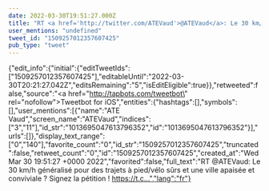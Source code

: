 ```yaml
---
date: 2022-03-30T19:51:27.000Z
title: "RT <a href='http://twitter.com/ATEVaud'>@ATEVaud</a>: Le 30 km/h généralisé pour des trajets à pied/vélo sûrs et une ville apaisée et conviviale ? Signez la pétition !  https://t.c…″"
user_mentions: "undefined"
tweet_id: "1509257012357607425"
pub_type: "tweet"
---
```

{"edit_info":{"initial":{"editTweetIds":["1509257012357607425"],"editableUntil":"2022-03-30T20:21:27.042Z","editsRemaining":"5","isEditEligible":true}},"retweeted":false,"source":"<a href=\"http://tapbots.com/tweetbot\" rel=\"nofollow\">Tweetbot for iΟS</a>","entities":{"hashtags":[],"symbols":[],"user_mentions":[{"name":"ATE Vaud","screen_name":"ATEVaud","indices":["3","11"],"id_str":"1013695047613796352","id":"1013695047613796352"}],"urls":[]},"display_text_range":["0","140"],"favorite_count":"0","id_str":"1509257012357607425","truncated":false,"retweet_count":"0","id":"1509257012357607425","created_at":"Wed Mar 30 19:51:27 +0000 2022","favorited":false,"full_text":"RT @ATEVaud: Le 30 km/h généralisé pour des trajets à pied/vélo sûrs et une ville apaisée et conviviale ? Signez la pétition !  https://t.c…","lang":"fr"}
